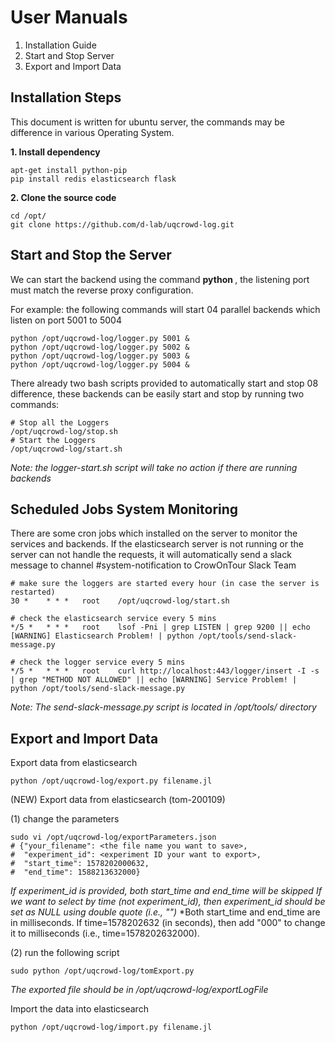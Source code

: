 # User Manuals 

1. Installation Guide
1. Start and Stop Server
1. Export and Import Data


## Installation Steps
This document is written for ubuntu server, the commands may be difference in various Operating System.

**1. Install dependency**
    
    apt-get install python-pip
    pip install redis elasticsearch flask


**2. Clone the source code**

    cd /opt/
    git clone https://github.com/d-lab/uqcrowd-log.git


## Start and Stop the Server
We can start the backend using the command **python <logger-script> <listening-port>**, the listening port must match the
reverse proxy configuration.

For example: the following commands will start 04 parallel backends which listen on port 5001 to 5004

    python /opt/uqcrowd-log/logger.py 5001 &
    python /opt/uqcrowd-log/logger.py 5002 &
    python /opt/uqcrowd-log/logger.py 5003 &
    python /opt/uqcrowd-log/logger.py 5004 &

There already two bash scripts provided to automatically start and stop 08 difference,
these backends can be easily start and stop by running two commands:

    # Stop all the Loggers
    /opt/uqcrowd-log/stop.sh
    # Start the Loggers
    /opt/uqcrowd-log/start.sh
    
*Note: the logger-start.sh script will take no action if there are running backends*
    
## Scheduled Jobs System Monitoring

There are some cron jobs which installed on the server to monitor the services and backends.
If the elasticsearch server is not running or the server can not handle the requests, it will automatically send
a slack message to channel #system-notification to CrowOnTour Slack Team

    # make sure the loggers are started every hour (in case the server is restarted)
    30 *    * * *   root    /opt/uqcrowd-log/start.sh
    
    # check the elasticsearch service every 5 mins
    */5 *   * * *   root    lsof -Pni | grep LISTEN | grep 9200 || echo [WARNING] Elasticsearch Problem! | python /opt/tools/send-slack-message.py
    
    # check the logger service every 5 mins
    */5 *   * * *   root    curl http://localhost:443/logger/insert -I -s | grep "METHOD NOT ALLOWED" || echo [WARNING] Service Problem! | python /opt/tools/send-slack-message.py

*Note: The send-slack-message.py script is located in /opt/tools/ directory*

## Export and Import Data

Export data from elasticsearch
    
    python /opt/uqcrowd-log/export.py filename.jl

(NEW) Export data from elasticsearch (tom-200109)

(1) change the parameters

    sudo vi /opt/uqcrowd-log/exportParameters.json
    # {"your_filename": <the file name you want to save>,
    #  "experiment_id": <experiment ID your want to export>,
    #  "start_time": 1578202000632,
    #  "end_time": 1588213632000}

*If experiment_id is provided, both start_time and end_time will be skipped*
*If we want to select by time (not experiment_id), then experiment_id should be set as NULL using double quote (i.e., "")*
*Both start_time and end_time are in milliseconds. If time=1578202632 (in seconds), then add "000" to change it to milliseconds (i.e., time=1578202632000).

(2) run the following script

    sudo python /opt/uqcrowd-log/tomExport.py

*The exported file should be in /opt/uqcrowd-log/exportLogFile*

Import the data into elasticsearch

    python /opt/uqcrowd-log/import.py filename.jl
